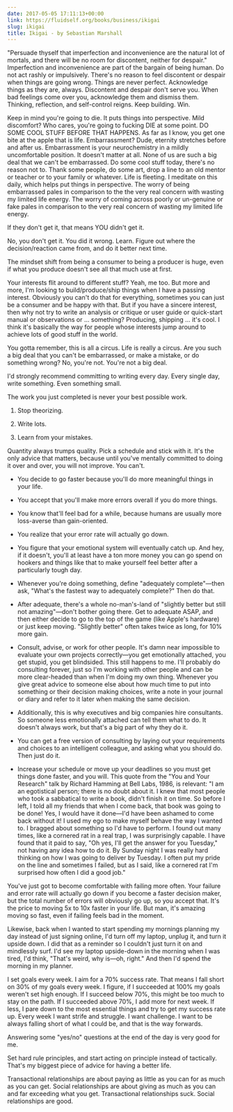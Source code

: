 ```yaml
---
date: 2017-05-05 17:11:13+00:00
link: https://fluidself.org/books/business/ikigai
slug: ikigai
title: Ikigai - by Sebastian Marshall
---
```


"Persuade thyself that imperfection and inconvenience are the natural lot of mortals, and there will be no room for discontent, neither for despair." Imperfection and inconvenience are part of the bargain of being human. Do not act rashly or impulsively. There's no reason to feel discontent or despair when things are going wrong. Things are never perfect. Acknowledge things as they are, always. Discontent and despair don't serve you. When bad feelings come over you, acknowledge them and dismiss them. Thinking, reflection, and self-control reigns. Keep building. Win.

Keep in mind you're going to die. It puts things into perspective. Mild discomfort? Who cares, you're going to fucking DIE at some point. DO SOME COOL STUFF BEFORE THAT HAPPENS. As far as I know, you get one bite at the apple that is life. Embarrassment? Dude, eternity stretches before and after us. Embarrassment is your neurochemistry in a mildly uncomfortable position. It doesn't matter at all. None of us are such a big deal that we can't be embarrassed. Do some cool stuff today, there's no reason not to. Thank some people, do some art, drop a line to an old mentor or teacher or to your family or whatever. Life is fleeting. I meditate on this daily, which helps put things in perspective. The worry of being embarrassed pales in comparison to the the very real concern with wasting my limited life energy. The worry of coming across poorly or un-genuine or fake pales in comparison to the very real concern of wasting my limited life energy.

If they don't get it, that means YOU didn't get it.

No, you don't get it. You did it wrong. Learn. Figure out where the decision/reaction came from, and do it better next time.

The mindset shift from being a consumer to being a producer is huge, even if what you produce doesn't see all that much use at first.

Your interests flit around to different stuff? Yeah, me too. But more and more, I'm looking to build/produce/ship things when I have a passing interest. Obviously you can't do that for everything, sometimes you can just be a consumer and be happy with that. But if you have a sincere interest, then why not try to write an analysis or critique or user guide or quick-start manual or observations or … something? Producing, shipping … it's cool. I think it's basically the way for people whose interests jump around to achieve lots of good stuff in the world.

You gotta remember, this is all a circus. Life is really a circus. Are you such a big deal that you can't be embarrassed, or make a mistake, or do something wrong? No, you're not. You're not a big deal.

I'd strongly recommend committing to writing every day. Every single day, write something. Even something small.

The work you just completed is never your best possible work.

1.  Stop theorizing.

2.  Write lots.

3.  Learn from your mistakes.

Quantity always trumps quality. Pick a schedule and stick with it. It's the only advice that matters, because until you've mentally committed to doing it over and over, you will not improve. You can't.

- You decide to go faster because you'll do more meaningful things in your life.

- You accept that you'll make more errors overall if you do more things.

- You know that'll feel bad for a while, because humans are usually more loss-averse than gain-oriented.

- You realize that your error rate will actually go down.

- You figure that your emotional system will eventually catch up. And hey, if it doesn't, you'll at least have a ton more money you can go spend on hookers and things like that to make yourself feel better after a particularly tough day.

- Whenever you're doing something, define "adequately complete"—then ask, "What's the fastest way to adequately complete?" Then do that.

- After adequate, there's a whole no-man's-land of "slightly better but still not amazing"—don't bother going there. Get to adequate ASAP, and then either decide to go to the top of the game (like Apple's hardware) or just keep moving. "Slightly better" often takes twice as long, for 10% more gain.

- Consult, advise, or work for other people. It's damn near impossible to evaluate your own projects correctly—you get emotionally attached, you get stupid, you get blindsided. This still happens to me. I'll probably do consulting forever, just so I'm working with other people and can be more clear-headed than when I'm doing my own thing. Whenever you give great advice to someone else about how much time to put into something or their decision making choices, write a note in your journal or diary and refer to it later when making the same decision.

- Additionally, this is why executives and big companies hire consultants. So someone less emotionally attached can tell them what to do. It doesn't always work, but that's a big part of why they do it.

- You can get a free version of consulting by laying out your requirements and choices to an intelligent colleague, and asking what you should do. Then just do it.

- Increase your schedule or move up your deadlines so you must get things done faster, and you will. This quote from the "You and Your Research" talk by Richard Hamming at Bell Labs, 1986, is relevant: "I am an egotistical person; there is no doubt about it. I knew that most people who took a sabbatical to write a book, didn't finish it on time. So before I left, I told all my friends that when I come back, that book was going to be done! Yes, I would have it done—I'd have been ashamed to come back without it! I used my ego to make myself behave the way I wanted to. I bragged about something so I'd have to perform. I found out many times, like a cornered rat in a real trap, I was surprisingly capable. I have found that it paid to say, "Oh yes, I'll get the answer for you Tuesday," not having any idea how to do it. By Sunday night I was really hard thinking on how I was going to deliver by Tuesday. I often put my pride on the line and sometimes I failed, but as I said, like a cornered rat I'm surprised how often I did a good job."

You've just got to become comfortable with failing more often. Your failure and error rate will actually go down if you become a faster decision maker, but the total number of errors will obviously go up, so you accept that. It's the price to moving 5x to 10x faster in your life. But man, it's amazing moving so fast, even if failing feels bad in the moment.

Likewise, back when I wanted to start spending my mornings planning my day instead of just signing online, I'd turn off my laptop, unplug it, and turn it upside down. I did that as a reminder so I couldn't just turn it on and mindlessly surf. I'd see my laptop upside-down in the morning when I was tired, I'd think, "That's weird, why is—oh, right." And then I'd spend the morning in my planner.

I set goals every week. I aim for a 70% success rate. That means I fall short on 30% of my goals every week. I figure, if I succeeded at 100% my goals weren't set high enough. If I succeed below 70%, this might be too much to stay on the path. If I succeeded above 70%, I add more for next week. If less, I pare down to the most essential things and try to get my success rate up. Every week I want strife and struggle. I want challenge. I want to be always falling short of what I could be, and that is the way forwards.

Answering some "yes/no" questions at the end of the day is very good for me.

Set hard rule principles, and start acting on principle instead of tactically. That's my biggest piece of advice for having a better life.

Transactional relationships are about paying as little as you can for as much as you can get. Social relationships are about giving as much as you can and far exceeding what you get. Transactional relationships suck. Social relationships are good.
